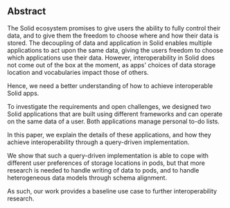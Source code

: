 ## Abstract

<!-- Context      -->
The Solid ecosystem promises to give users the ability to fully control their data,
and to give them the freedom to choose where and how their data is stored. 
The decoupling of data and application in Solid enables multiple applications to act upon the same data,
giving the users freedom to choose which applications use their data.
However, interoperability in Solid does not come out of the box at the moment,
as apps' choices of data storage location and vocabularies impact those of others.
<!-- Need         -->
Hence, we need a better understanding of how to achieve interoperable Solid apps.
<!-- Task         -->
To investigate the requirements and open challenges,
we designed two Solid applications that are built using different frameworks and can operate on the same data of a user.
Both applications manage personal to-do lists.
<!-- Object       -->
In this paper, we explain the details of these applications, and how they achieve interoperability through a query-driven implementation.
<!-- Findings     -->
<!-- Conclusion   -->
We show that such a query-driven implementation is able to cope with different user preferences of storage locations in pods,
but that more research is needed to handle writing of data to pods,
and to handle heterogeneous data models through schema alignment.
<!-- Perspectives -->
As such, our work provides a baseline use case to further interoperability research.
